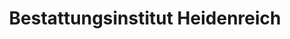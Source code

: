 ---
title: "Bestattungsinstitut Heidenreich"
url: /offenburg/bestattungsinstitut-heidenreich/
shop: Bestattungen
---